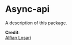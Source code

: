 # Async-api

A description of this package.






**Credit**:</br>
[Alfian Losari](https://github.com/alfianlosari)
